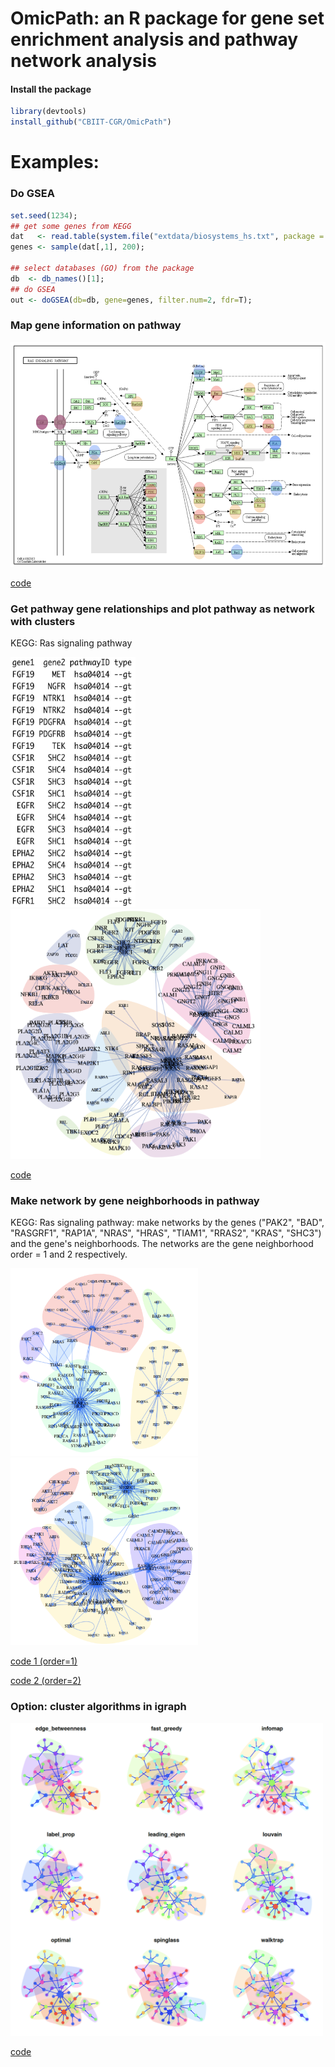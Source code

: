 # OmicPath: an R package for gene set enrichment analysis and pathway network analysis 
#### Install the package
```r
library(devtools)
install_github("CBIIT-CGR/OmicPath")
``` 
 
 
# Examples:
### Do GSEA
```r
set.seed(1234);
## get some genes from KEGG 
dat   <- read.table(system.file("extdata/biosystems_hs.txt", package = "OmicPath"));
genes <- sample(dat[,1], 200);

## select databases (GO) from the package
db  <- db_names()[1];
## do GSEA
out <- doGSEA(db=db, gene=genes, filter.num=2, fdr=T);
``` 
 
### Map gene information on pathway
<img src="examples/02do_KEGGplot.png" width="650" height="360">
  
[code](examples/02do_KEGGplot.R)

### Get pathway gene relationships and plot pathway as network with clusters
  
KEGG: Ras signaling pathway
  
<img src="examples/03data_network.png" width="200" height="400">  <img src="examples/03plot_network.png" width="400" height="400">
  
[code](examples/03plot_network.R)

### Make network by gene neighborhoods in pathway
KEGG: Ras signaling pathway: make networks by the genes ("PAK2", "BAD", "RASGRF1", "RAP1A", "NRAS", "HRAS", "TIAM1", "RRAS2", "KRAS", "SHC3") and the gene's neighborhoods. The networks are the gene neighborhood order = 1 and 2 respectively.

<img src="examples/04do_neighborhood_test1.png" width="300" height="300">  <img src="examples/04do_neighborhood_test2.png" width="300" height="300">
  
[code 1 (order=1)](examples/04do_neighborhood_test1.R)
  
[code 2 (order=2)](examples/04do_neighborhood_test2.R)


### Option: cluster algorithms in igraph
<img src="examples/04do_igraph_cluster.png" width="500" height="500">
  
[code](examples/04do_igraph_cluster.R)
